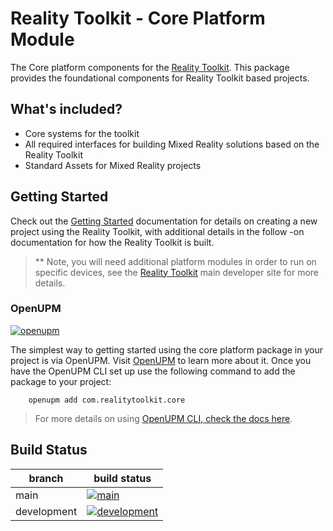 # Reality Toolkit - Core Platform Module

The Core platform components for the [Reality Toolkit](https://github.com/realitycollective/com.realitytoolkit.core). This package provides the foundational components for Reality Toolkit based projects.

## What's included?

- Core systems for the toolkit
- All required interfaces for building Mixed Reality solutions based on the Reality Toolkit
- Standard Assets for Mixed Reality projects

## Getting Started

Check out the [Getting Started](https://realitytoolkit.io/docs/get-started) documentation for details on creating a new project using the Reality Toolkit, with additional details in the follow -on documentation for how the Reality Toolkit is built.

> ** Note, you will need additional platform modules in order to run on specific devices, see the [Reality Toolkit](https://github.com/realitycollective/realitytoolkit.dev) main developer site for more details.

### OpenUPM
<!-- Check openUPM links and details -->

[![openupm](https://img.shields.io/npm/v/com.realitytoolkit.core?label=openupm&registry_uri=https://package.openupm.com)](https://openupm.com/packages/com.realitytoolkit.core/)

The simplest way to getting started using the core platform package in your project is via OpenUPM. Visit [OpenUPM](https://openupm.com/docs/) to learn more about it. Once you have the OpenUPM CLI set up use the following command to add the package to your project:

```text
    openupm add com.realitytoolkit.core
```

> For more details on using [OpenUPM CLI, check the docs here](https://github.com/openupm/openupm-cli#installation).

## Build Status
<!-- Check build status links and details -->

| branch | build status |
| --- | --- |
| main | [![main](https://github.com/realitycollective/com.realitytoolkit.core/actions/workflows/development-buildandtestupmrelease.yml/badge.svg?branch=main)](https://github.com/realitycollective/com.realitytoolkit.core/actions/workflows/development-buildandtestupmrelease.yml) |
| development | [![development](https://github.com/realitycollective/com.realitytoolkit.core/actions/workflows/main-publish.yml/badge.svg?branch=development)](https://github.com/realitycollective/com.realitytoolkit.core/actions/workflows/main-publish.yml)|

